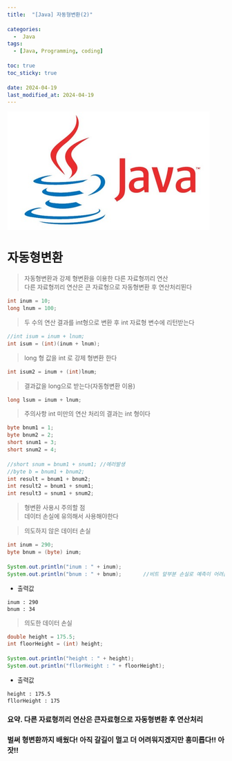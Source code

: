 ```yaml
---
title:  "[Java] 자동형변환(2)" 

categories:
  -  Java
tags:
  - [Java, Programming, coding]

toc: true
toc_sticky: true

date: 2024-04-19
last_modified_at: 2024-04-19
---
```


![java.png](/assets/images/java.png)

# 자동형변환

> 자동형변환과 강제 형변환을 이용한 다른 자료형끼리 연산<br>
> 다른 자료형끼리 연산은 큰 자료형으로 자동형변환 후 연산처리뙨다

~~~java
int inum = 10;
long lnum = 100;
~~~

>  두 수의 연산 결과를 int형으로 변환 후 int 자료형 변수에 리턴받는다

~~~java
//int isum = inum + lnum;
int isum = (int)(inum + lnum);
~~~

> long 형 값을 int 로 강제 형변환 한다

~~~java
int isum2 = inum + (int)lnum;
~~~

> 결과값을 long으로 받는다(자동형변환 이용)

~~~java
long lsum = inum + lnum;
~~~

> 주의사항 int 미만의 연산 처리의 결과는 int 형이다

~~~java
byte bnum1 = 1;
byte bnum2 = 2;
short snum1 = 3;
short snum2 = 4;

//short snum = bnum1 + snum1; //에러발생
//byte b = bnum1 + bnum2;
int result = bnum1 + bnum2;
int result2 = bnum1 + snum1;
int result3 = snum1 + snum2;
~~~

> 형변환 사용시 주의할 점
> <br>데이터 손실에 유의해서 사용해야한다

> 의도하지 않은 데이터 손실 
 
~~~java
int inum = 290;
byte bnum = (byte) inum;

System.out.println("inum : " + inum);
System.out.println("bnum : " + bnum);       //비트 앞부분 손실로 예측이 어려움

~~~

- 출력값

~~~
inum : 290
bnum : 34
~~~

> 의도한 데이터 손실

~~~java
double height = 175.5;
int floorHeight = (int) height;

System.out.println("height : " + height);
System.out.println("fllorHeight : " + floorHeight);
~~~

- 출력값

~~~
height : 175.5
fllorHeight : 175
~~~


### 요약. 다른 자료형끼리 연산은 큰자료형으로 자동형변환 후 연산처리

### 벌써 형변환까지 배웠다! 아직 갈길이 멀고 더 어려워지겠지만 흥미롭다!! 아잣!!
